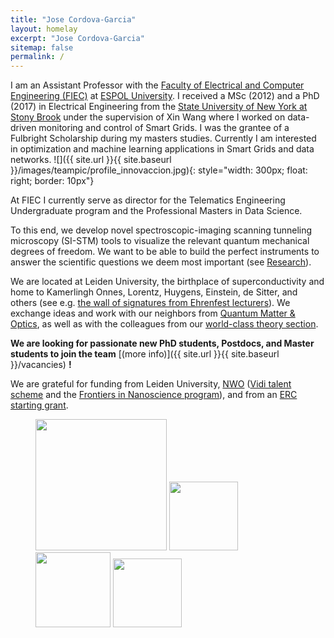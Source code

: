 ```yaml
---
title: "Jose Cordova-Garcia"
layout: homelay
excerpt: "Jose Cordova-Garcia"
sitemap: false
permalink: /
---
```




I am an Assistant Professor with the [Faculty of Electrical and Computer Engineering (FIEC)](http://www.fiec.espol.edu.ec/) at [ESPOL University](http://www.espol.edu.ec). I received a MSc (2012) and a PhD (2017) in Electrical Engineering from the [State University of New York at Stony Brook](http://www.stonybrook.edu) under the supervision of Xin Wang where I worked on data-driven monitoring and control of Smart Grids. I was the grantee of a Fulbright Scholarship during my masters studies. Currently I am interested in optimization and machine learning applications in Smart Grids and data networks. ![]({{ site.url }}{{ site.baseurl }}/images/teampic/profile_innovaccion.jpg){: style="width: 300px; float: right; border: 10px"}


At FIEC I currently serve as director for the Telematics Engineering Undergraduate program and the Professional Masters in Data Science. 

To this end, we develop novel spectroscopic-imaging scanning tunneling microscopy (SI-STM) tools to visualize the relevant quantum mechanical degrees of freedom. We want to be able to build the perfect instruments to answer the  scientific questions we deem most important (see [Research](research)).

We are located at Leiden University, the birthplace of superconductivity and home to Kamerlingh Onnes, Lorentz, Huygens, Einstein, de Sitter, and others (see e.g. [the wall of signatures from Ehrenfest lecturers](https://www.lorentz.leidenuniv.nl/history/colloquium/muur_heel.html)). We exchange ideas and work with our neighbors from [Quantum Matter & Optics](http://www.physics.leidenuniv.nl/qo-home), as well as with the colleagues from our [world-class theory section](https://www.lorentz.leidenuniv.nl).

 **We are  looking for passionate new PhD students, Postdocs, and Master students to join the team** [(more info)]({{ site.url }}{{ site.baseurl }}/vacancies) **!**


We are grateful for funding from Leiden University, [NWO](www.nwo.nl) ([Vidi talent scheme](http://www.nwo.nl/en/research-and-results/programmes/Talent+Scheme) and the [Frontiers in Nanoscience program](https://www.universiteitleiden.nl/en/research/research-projects/science/frontiers-of-nanoscience-nanofront)), and from an [ERC starting grant](https://erc.europa.eu/funding/starting-grants).

<figure class="fourth">
  <img src="{{ site.url }}{{ site.baseurl }}/images/logopic/Logo_Leiden.jpg" style="width: 210px">
  <img src="{{ site.url }}{{ site.baseurl }}/images/logopic/Logo_Nanofront.jpg" style="width: 110px">
  <img src="{{ site.url }}{{ site.baseurl }}/images/logopic/Logo_NWO.jpg" style="width: 120px">
  <img src="{{ site.url }}{{ site.baseurl }}/images/logopic/Logo_ERC.jpg" style="width: 110px">
</figure>

